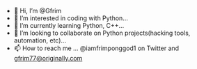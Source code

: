 - 👋 Hi, I’m @Gfrim
- 👀 I’m interested in coding with Python...
- 🌱 I’m currently learning Python, C++...
- 💞️ I’m looking to collaborate on Python projects(hacking tools, automation, etc)...
- 📫 How to reach me ... @iamfrimponggod1 on Twitter and gfrim77@originally.com 

<!---
Gfrim/Gfrim is a ✨ special ✨ repository because its `README.md` (this file) appears on your GitHub profile.
You can click the Preview link to take a look at your changes.
--->
